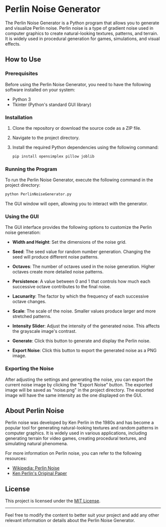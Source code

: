 # Perlin Noise Generator

The Perlin Noise Generator is a Python program that allows you to generate and visualize Perlin noise. Perlin noise is a type of gradient noise used in computer graphics to create natural-looking textures, patterns, and terrain. It is widely used in procedural generation for games, simulations, and visual effects.

## How to Use

### Prerequisites

Before using the Perlin Noise Generator, you need to have the following software installed on your system:

- Python 3
- Tkinter (Python's standard GUI library)

### Installation

1. Clone the repository or download the source code as a ZIP file.

2. Navigate to the project directory.

3. Install the required Python dependencies using the following command:

   ```bash
   pip install opensimplex pillow joblib
   ```

### Running the Program

To run the Perlin Noise Generator, execute the following command in the project directory:

```bash
python PerlinNoiseGenerator.py
```

The GUI window will open, allowing you to interact with the generator.

### Using the GUI

The GUI interface provides the following options to customize the Perlin noise generation:

- **Width and Height**: Set the dimensions of the noise grid.

- **Seed**: The seed value for random number generation. Changing the seed will produce different noise patterns.

- **Octaves**: The number of octaves used in the noise generation. Higher octaves create more detailed noise patterns.

- **Persistence**: A value between 0 and 1 that controls how much each successive octave contributes to the final noise.

- **Lacunarity**: The factor by which the frequency of each successive octave changes.

- **Scale**: The scale of the noise. Smaller values produce larger and more stretched patterns.

- **Intensity Slider**: Adjust the intensity of the generated noise. This affects the grayscale image's contrast.

- **Generate**: Click this button to generate and display the Perlin noise.

- **Export Noise**: Click this button to export the generated noise as a PNG image.

### Exporting the Noise

After adjusting the settings and generating the noise, you can export the current noise image by clicking the "Export Noise" button. The exported image will be saved as "noise.png" in the project directory. The exported image will have the same intensity as the one displayed on the GUI.

## About Perlin Noise

Perlin noise was developed by Ken Perlin in the 1980s and has become a popular tool for generating natural-looking textures and random patterns in computer graphics. It is widely used in various applications, including generating terrain for video games, creating procedural textures, and simulating natural phenomena.

For more information on Perlin noise, you can refer to the following resources:

- [Wikipedia: Perlin Noise](https://en.wikipedia.org/wiki/Perlin_noise)
- [Ken Perlin's Original Paper](https://mrl.nyu.edu/~perlin/paper445.pdf)

## License

This project is licensed under the [MIT License](LICENSE).

---

Feel free to modify the content to better suit your project and add any other relevant information or details about the Perlin Noise Generator.
